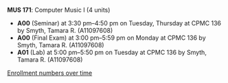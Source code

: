 **MUS 171**: Computer Music I (4 units)

- **A00** (Seminar) at 3:30 pm–4:50 pm on Tuesday, Thursday at CPMC 136 by Smyth, Tamara R. (A11097608)
- **A00** (Final Exam) at 3:00 pm–5:59 pm on Monday at CPMC 136 by Smyth, Tamara R. (A11097608)
- **A01** (Lab) at 5:00 pm–5:50 pm on Tuesday at CPMC 136 by Smyth, Tamara R. (A11097608)

[Enrollment numbers over time](./MUS171.tsv)
